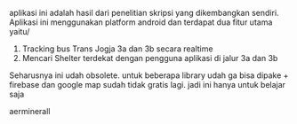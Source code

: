 aplikasi ini adalah hasil dari penelitian skripsi yang dikembangkan sendiri. Aplikasi ini menggunakan platform android dan terdapat dua fitur utama yaitu/

1. Tracking bus Trans Jogja 3a dan 3b secara realtime 
2. Mencari Shelter terdekat dengan pengguna aplikasi di jalur 3a dan 3b


Seharusnya ini udah obsolete. untuk beberapa library udah ga bisa dipake + firebase dan google map sudah tidak gratis lagi. jadi ini hanya untuk belajar saja


aerminerall

